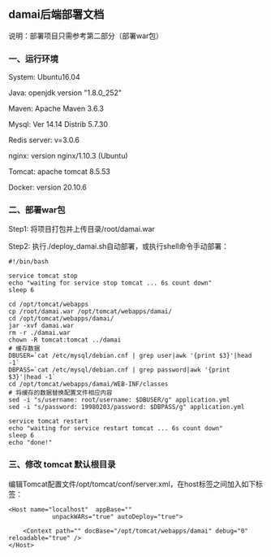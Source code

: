 ## damai后端部署文档

说明：部署项目只需参考第二部分（部署war包）

###  一、运行环境

System: Ubuntu16.04

Java: openjdk version "1.8.0_252"

Maven: Apache Maven 3.6.3

Mysql: Ver 14.14 Distrib 5.7.30

Redis server: v=3.0.6

nginx: version nginx/1.10.3 (Ubuntu)

Tomcat: apache tomcat 8.5.53

Docker: version 20.10.6

### 二、部署war包

Step1: 将项目打包并上传目录/root/damai.war

Step2: 执行./deploy_damai.sh自动部署，或执行shell命令手动部署：

```shell
#!/bin/bash

service tomcat stop
echo "waiting for service stop tomcat ... 6s count down"
sleep 6

cd /opt/tomcat/webapps
cp /root/damai.war /opt/tomcat/webapps/damai/
cd /opt/tomcat/webapps/damai/
jar -xvf damai.war
rm -r ./damai.war
chown -R tomcat:tomcat ../damai
# 缓存数据
DBUSER=`cat /etc/mysql/debian.cnf | grep user|awk '{print $3}'|head -1`
DBPASS=`cat /etc/mysql/debian.cnf | grep password|awk '{print $3}'|head -1`
cd /opt/tomcat/webapps/damai/WEB-INF/classes
# 将缓存的数据替换配置文件相应内容
sed -i "s/username: root/username: $DBUSER/g" application.yml
sed -i "s/password: 19980203/password: $DBPASS/g" application.yml

service tomcat restart
echo "waiting for service restart tomcat ... 6s count down"
sleep 6
echo "done!"
```



### 三、修改 tomcat 默认根目录

编辑Tomcat配置文件/opt/tomcat/conf/server.xml，在host标签之间加入如下标签：

```shell
<Host name="localhost"  appBase=""
            unpackWARs="true" autoDeploy="true">
 
	<Context path="" docBase="/opt/tomcat/webapps/damai" debug="0" reloadable="true" />
</Host>
```

